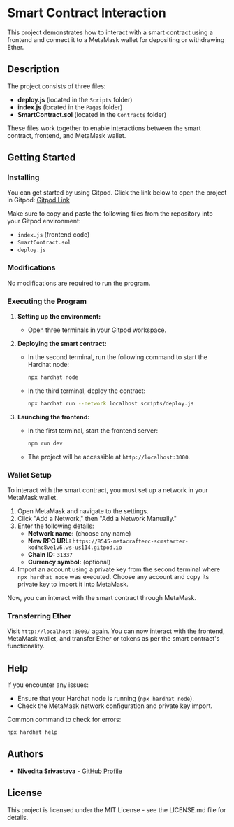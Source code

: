 # Smart Contract Interaction

This project demonstrates how to interact with a smart contract using a frontend and connect it to a MetaMask wallet for depositing or withdrawing Ether.

## Description

The project consists of three files:
- **deploy.js** (located in the `Scripts` folder)
- **index.js** (located in the `Pages` folder)
- **SmartContract.sol** (located in the `Contracts` folder)

These files work together to enable interactions between the smart contract, frontend, and MetaMask wallet.

## Getting Started

### Installing

You can get started by using Gitpod. Click the link below to open the project in Gitpod:
[Gitpod Link](https://metacrafterc-scmstarter-endrfexphsa.ws-us114.gitpod.io/)

Make sure to copy and paste the following files from the repository into your Gitpod environment:
- `index.js` (frontend code)
- `SmartContract.sol`
- `deploy.js`

### Modifications
No modifications are required to run the program. 

### Executing the Program

1. **Setting up the environment:**
   - Open three terminals in your Gitpod workspace.
   
2. **Deploying the smart contract:**
   - In the second terminal, run the following command to start the Hardhat node:
     ```bash
     npx hardhat node
     ```
   - In the third terminal, deploy the contract:
     ```bash
     npx hardhat run --network localhost scripts/deploy.js
     ```

3. **Launching the frontend:**
   - In the first terminal, start the frontend server:
     ```bash
     npm run dev
     ```
   - The project will be accessible at `http://localhost:3000`.

### Wallet Setup

To interact with the smart contract, you must set up a network in your MetaMask wallet.

1. Open MetaMask and navigate to the settings.
2. Click "Add a Network," then "Add a Network Manually."
3. Enter the following details:
   - **Network name:** (choose any name)
   - **New RPC URL:** `https://8545-metacrafterc-scmstarter-kodhc8ve1v6.ws-us114.gitpod.io`
   - **Chain ID:** `31337`
   - **Currency symbol:** (optional)
4. Import an account using a private key from the second terminal where `npx hardhat node` was executed. Choose any account and copy its private key to import it into MetaMask.

Now, you can interact with the smart contract through MetaMask.

### Transferring Ether

Visit `http://localhost:3000/` again. You can now interact with the frontend, MetaMask wallet, and transfer Ether or tokens as per the smart contract's functionality.

## Help

If you encounter any issues:
- Ensure that your Hardhat node is running (`npx hardhat node`).
- Check the MetaMask network configuration and private key import.

Common command to check for errors:
```bash
npx hardhat help
```

## Authors

- **Nivedita Srivastava** - [GitHub Profile](https://github.com/NiveditaSri)

## License

This project is licensed under the MIT License - see the LICENSE.md file for details.
